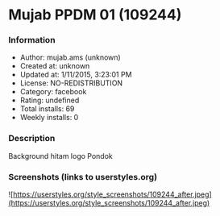 # Mujab PPDM 01 (109244)

### Information
- Author: mujab.ams (unknown)
- Created at: unknown
- Updated at: 1/11/2015, 3:23:01 PM
- License: NO-REDISTRIBUTION
- Category: facebook
- Rating: undefined
- Total installs: 69
- Weekly installs: 0


### Description
Background hitam logo Pondok


### Screenshots (links to userstyles.org)
![https://userstyles.org/style_screenshots/109244_after.jpeg](https://userstyles.org/style_screenshots/109244_after.jpeg)


